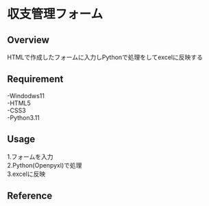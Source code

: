 # 収支管理フォーム

## Overview
HTMLで作成したフォームに入力しPythonで処理をしてexcelに反映する

## Requirement
-Windodws11  
-HTML5  
-CSS3  
-Python3.11  

## Usage
1.フォームを入力  
2.Python(Openpyxl)で処理  
3.excelに反映  


## Reference
[HTML]: https://developer.mozilla.org/ja/docs/Web/HTML
[CSS]: https://developer.mozilla.org/ja/docs/Learn/CSS

